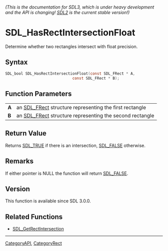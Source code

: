 ###### (This is the documentation for SDL3, which is under heavy development and the API is changing! [SDL2](https://wiki.libsdl.org/SDL2/) is the current stable version!)
# SDL_HasRectIntersectionFloat

Determine whether two rectangles intersect with float precision.

## Syntax

```c
SDL_bool SDL_HasRectIntersectionFloat(const SDL_FRect * A,
                              const SDL_FRect * B);

```

## Function Parameters

|           |                                                                       |
| --------- | --------------------------------------------------------------------- |
| **A**     | an [SDL_FRect](SDL_FRect) structure representing the first rectangle  |
| **B**     | an [SDL_FRect](SDL_FRect) structure representing the second rectangle |

## Return Value

Returns [SDL_TRUE](SDL_TRUE) if there is an intersection,
[SDL_FALSE](SDL_FALSE) otherwise.

## Remarks

If either pointer is NULL the function will return [SDL_FALSE](SDL_FALSE).

## Version

This function is available since SDL 3.0.0.

## Related Functions

* [SDL_GetRectIntersection](SDL_GetRectIntersection)

----
[CategoryAPI](CategoryAPI), [CategoryRect](CategoryRect)



